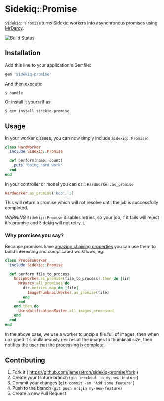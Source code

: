 # Sidekiq::Promise

`Sidekiq::Promise` turns Sidekiq workers into asynchronous promises using
[MrDarcy](https://github.com/jamesotron/MrDarcy).

[![Build Status](https://travis-ci.org/jamesotron/sidekick-promise.svg?branch=master)](https://travis-ci.org/jamesotron/sidekick-promise)


## Installation

Add this line to your application's Gemfile:

```ruby
gem 'sidekiq-promise'
```

And then execute:

    $ bundle

Or install it yourself as:

    $ gem install sidekiq-promise

## Usage

In your worker classes, you can now simply include `Sidekiq::Promise`:

```ruby
class HardWorker
  include Sidekiq::Promise

  def perform(name, count)
    puts 'Doing hard work'
  end
end
```

In your controller or model you can call: `HardWorker.as_promise`

```ruby
HardWorker.as_promise('bob', 5)
```

This will return a promise which will not resolve until the job is successfully
completed.

*WARNING* `Sidekiq::Promise` disables retries, so your job, if it fails will
reject it's promise and Sidekiq will not retry it.

### Why promises you say?

Because promises have [amazing chaining properties](https://github.com/jamesotron/MrDarcy#key-points-to-know-about-promises)
you can use them to build interesting and complicated workflows, eg:

```ruby
class ProcessWorker
  include Sidekiq::Promise

  def perform file_to_process
    UnzipWorker.as_promise(file_to_process).then do |dir|
      MrDarcy.all_promises do
        dir.entries.map do |file|
          ImageThumbnailWorker.as_promise(file)
        end
      end
    end.then do
      UserNotificationMailer.all_images_processed
    end
  end
end
```

In the above case, we use a worker to unzip a file full of images, then when
unzipped it simultaneously resizes all the images to thumbnail size, then
notifies the user that the processing is complete.

## Contributing

1. Fork it ( https://github.com/jamesotron/sidekiq-promise/fork )
2. Create your feature branch (`git checkout -b my-new-feature`)
3. Commit your changes (`git commit -am 'Add some feature'`)
4. Push to the branch (`git push origin my-new-feature`)
5. Create a new Pull Request
